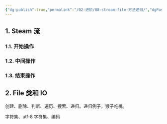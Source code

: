 ```yaml
---
{"dg-publish":true,"permalink":"/02-进阶/08-stream-file-方法递归/","dgPassFrontmatter":true}
---
```




## 1. Steam 流

### 1.1. 开始操作

### 1.2. 中间操作

### 1.3. 结束操作

## 2. File 类和 IO

创建、删除、判断、遍历、搜索、递归。递归例子，猴子吃桃。


字符集、utf-8 字符集、编码